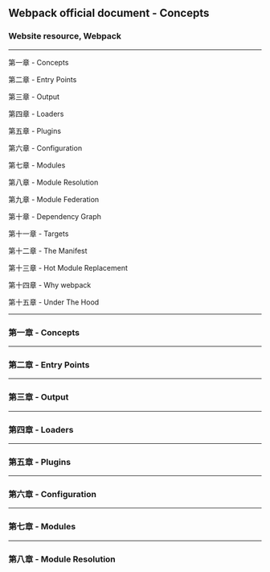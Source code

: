## Webpack official document - Concepts
### Website resource, Webpack

------------------

第一章 - Concepts

第二章 - Entry Points

第三章 - Output

第四章 - Loaders

第五章 - Plugins

第六章 - Configuration

第七章 - Modules

第八章 - Module Resolution

第九章 - Module Federation

第十章 - Dependency Graph

第十一章 - Targets

第十二章 - The Manifest

第十三章 - Hot Module Replacement

第十四章 - Why webpack

第十五章 - Under The Hood


------------------


### 第一章 - Concepts


------------------------------


### 第二章 - Entry Points


------------------------------


### 第三章 - Output


------------------------------


### 第四章 - Loaders


------------------------------


### 第五章 - Plugins


------------------------------


### 第六章 - Configuration


------------------------------


### 第七章 - Modules


------------------------------


### 第八章 - Module Resolution